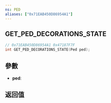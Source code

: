 ```yaml
---
ns: PED
aliases: ["0x71EAB450D86954A1"]
---
```

## GET_PED_DECORATIONS_STATE

```c
// 0x71EAB450D86954A1 0x47187F7F
int GET_PED_DECORATIONS_STATE(Ped ped);
```


## 參數
* **ped**: 

## 返回值
